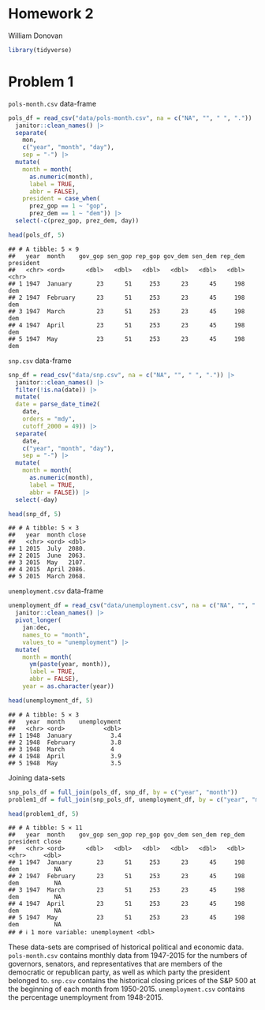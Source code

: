 Homework 2
================
William Donovan

``` r
library(tidyverse)
```

# Problem 1

`pols-month.csv` data-frame

``` r
pols_df = read_csv("data/pols-month.csv", na = c("NA", "", " ", ".")) |>
  janitor::clean_names() |>
  separate(
    mon, 
    c("year", "month", "day"), 
    sep = "-") |>
  mutate(
    month = month(
      as.numeric(month),
      label = TRUE,
      abbr = FALSE),
    president = case_when(
      prez_gop == 1 ~ "gop",
      prez_dem == 1 ~ "dem")) |>
  select(-c(prez_gop, prez_dem, day))

head(pols_df, 5)
```

    ## # A tibble: 5 × 9
    ##   year  month    gov_gop sen_gop rep_gop gov_dem sen_dem rep_dem president
    ##   <chr> <ord>      <dbl>   <dbl>   <dbl>   <dbl>   <dbl>   <dbl> <chr>    
    ## 1 1947  January       23      51     253      23      45     198 dem      
    ## 2 1947  February      23      51     253      23      45     198 dem      
    ## 3 1947  March         23      51     253      23      45     198 dem      
    ## 4 1947  April         23      51     253      23      45     198 dem      
    ## 5 1947  May           23      51     253      23      45     198 dem

`snp.csv` data-frame

``` r
snp_df = read_csv("data/snp.csv", na = c("NA", "", " ", ".")) |>
  janitor::clean_names() |>
  filter(!is.na(date)) |>
  mutate(
  date = parse_date_time2(
    date, 
    orders = "mdy", 
    cutoff_2000 = 49)) |>
  separate(
    date,
    c("year", "month", "day"),
    sep = "-") |>
  mutate(
    month = month(
      as.numeric(month),
      label = TRUE,
      abbr = FALSE)) |>
  select(-day)

head(snp_df, 5)
```

    ## # A tibble: 5 × 3
    ##   year  month close
    ##   <chr> <ord> <dbl>
    ## 1 2015  July  2080.
    ## 2 2015  June  2063.
    ## 3 2015  May   2107.
    ## 4 2015  April 2086.
    ## 5 2015  March 2068.

`unemployment.csv` data-frame

``` r
unemployment_df = read_csv("data/unemployment.csv", na = c("NA", "", " ", ".")) |>
  janitor::clean_names() |>
  pivot_longer(
    jan:dec,
    names_to = "month",
    values_to = "unemployment") |>
  mutate(
    month = month(
      ym(paste(year, month)),
      label = TRUE,
      abbr = FALSE),
    year = as.character(year))

head(unemployment_df, 5)
```

    ## # A tibble: 5 × 3
    ##   year  month    unemployment
    ##   <chr> <ord>           <dbl>
    ## 1 1948  January           3.4
    ## 2 1948  February          3.8
    ## 3 1948  March             4  
    ## 4 1948  April             3.9
    ## 5 1948  May               3.5

Joining data-sets

``` r
snp_pols_df = full_join(pols_df, snp_df, by = c("year", "month"))
problem1_df = full_join(snp_pols_df, unemployment_df, by = c("year", "month"))

head(problem1_df, 5)
```

    ## # A tibble: 5 × 11
    ##   year  month    gov_gop sen_gop rep_gop gov_dem sen_dem rep_dem president close
    ##   <chr> <ord>      <dbl>   <dbl>   <dbl>   <dbl>   <dbl>   <dbl> <chr>     <dbl>
    ## 1 1947  January       23      51     253      23      45     198 dem          NA
    ## 2 1947  February      23      51     253      23      45     198 dem          NA
    ## 3 1947  March         23      51     253      23      45     198 dem          NA
    ## 4 1947  April         23      51     253      23      45     198 dem          NA
    ## 5 1947  May           23      51     253      23      45     198 dem          NA
    ## # ℹ 1 more variable: unemployment <dbl>

These data-sets are comprised of historical political and economic data.
`pols-month.csv` contains monthly data from 1947-2015 for the numbers of
governors, senators, and representatives that are members of the
democratic or republican party, as well as which party the president
belonged to. `snp.csv` contains the historical closing prices of the S&P
500 at the beginning of each month from 1950-2015. `unemployment.csv`
contains the percentage unemployment from 1948-2015.
